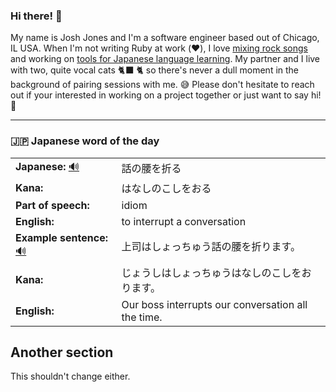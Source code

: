 ### Hi there! 👋

My name is Josh Jones and I'm a software engineer based out of Chicago, IL USA. When I'm not writing Ruby at work (❤️), I love [mixing rock songs](https://www.musiclikeyoumeanit.com/) and working on [tools for Japanese language learning](https://github.com/stars/jhunschejones/lists/japanese-language-learning). My partner and I live with two, quite vocal cats 🐈‍⬛ 🐈  so there's never a dull moment in the background of pairing sessions with me. 😅 Please don't hesitate to reach out if your interested in working on a project together or just want to say hi! 👋

---

### 🇯🇵 Japanese word of the day

<!-- START WORD OF THE DAY -->
<table>
  <tr><td><strong>Japanese:</strong> <a href="https://wotd.transparent.com/japanese/2021/words/JPNjp_00102.mp3">🔊</a></td><td>話の腰を折る</td></tr>
  <tr><td><strong>Kana:</strong></td><td>はなしのこしをおる</td></tr>
  <tr><td><strong>Part of speech:</strong></td><td>idiom</td></tr>
  <tr><td><strong>English:</strong></td><td>to interrupt a conversation</td></tr>
  <tr><td><strong>Example sentence:</strong> <a href="https://wotd.transparent.com/japanese/2021/sentences/JPNjp_00468.mp3">🔊</a></td><td>上司はしょっちゅう話の腰を折ります。</td></tr>
  <tr><td><strong>Kana:</strong></td><td>じょうしはしょっちゅうはなしのこしをおります。</td></tr>
  <tr><td><strong>English:</strong></td><td>Our boss interrupts our conversation all the time.</td></tr>
</table>
<!-- END WORD OF THE DAY -->

## Another section
This shouldn't change either.
